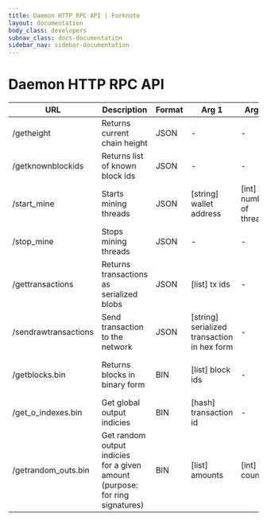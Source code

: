 ```yaml
---
title: Daemon HTTP RPC API | Forknote
layout: documentation
body_class: developers
subnav_class: docs-documentation
sidebar_nav: sidebar-documentation
---
```


# Daemon HTTP RPC API

URL | Description | Format | Arg 1 | Arg 2 | Return value
-----------|-----------|-----------|-----------|-----------|-----------|
/getheight | Returns current chain height | JSON | - | - | &#91;int&#93; height
/getknownblockids | Returns list of known block ids | JSON | - | - | &#91;list&#93;&nbsp;main&nbsp;chain&nbsp;block&nbsp;ids <br /> &#91;list&#93;&nbsp;alternative&nbsp;chains&nbsp;block&nbsp;ids <br /> &#91;list&#93; invalid block ids
/start_mine | Starts mining threads | JSON | &#91;string&#93; wallet address | &#91;int&#93; number of threads | &#91;string&#93;&nbsp;status 
/stop_mine | Stops mining threads | JSON | - | - | [string&#93; status 
/gettransactions | Returns transactions as serialized blobs | JSON | &#91;list&#93; tx ids | - | &#91;list&#93;&nbsp;transactions&nbsp;as&nbsp;hex <br /> &#91;list&#93;&nbsp;missing&nbsp;tx&nbsp;ids <br /> &#91;string&#93;&nbsp;status 
/sendrawtransactions | Send transaction to the network | JSON | &#91;string&#93; serialized transaction in hex form | -  | &#91;string&#93; status 
/getblocks.bin | Returns blocks in binary form | BIN | [list] block ids | - | &#91;list&#93; blocks <br /> &#91;int&#93; start height  <br /> &#91;int&#93; current height <br /> &#91;string&#93; status 
/get_o_indexes.bin |Get global output indicies | BIN | &#91;hash&#93; transaction id | - | &#91;vector&#93; output indicies  <br /> &#91;string&#93; status
/getrandom_outs.bin | Get random output indicies <br /> for a given amount <br />  (purpose: for ring signatures) | BIN | &#91;list&#93; amounts | &#91;int&#93; count | &#91;vector&#93; <br /> { &#91;int&#93; amount; &#91;list&#93; outs } <br />  output entries 
